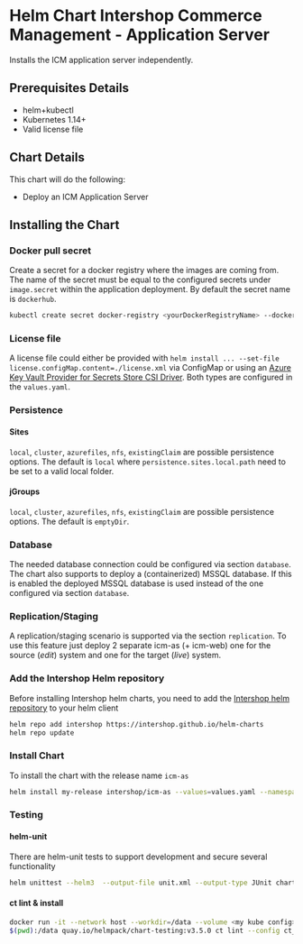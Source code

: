 # Helm Chart Intershop Commerce Management - Application Server

Installs the ICM application server independently.

## Prerequisites Details

* helm+kubectl
* Kubernetes 1.14+
* Valid license file

## Chart Details

This chart will do the following:

* Deploy an ICM Application Server

## Installing the Chart

### Docker pull secret

Create a secret for a docker registry where the images are coming from. The name of the secret must be equal to the configured secrets under `image.secret` within the application deployment. By default the secret name is `dockerhub`.

```bash
kubectl create secret docker-registry <yourDockerRegistryName> --docker-server=<yourDockerRegistryServer> --docker-username=<yourUsername> --docker-password=<yourPassword> --docker-email=<yourEmail>
```

### License file

A license file could either be provided with `helm install ... --set-file license.configMap.content=./license.xml` via ConfigMap or using an [Azure Key Vault Provider for Secrets Store CSI Driver](https://docs.microsoft.com/de-de/azure/aks/csi-secrets-store-driver). Both types are configured in the `values.yaml`.

### Persistence

#### Sites

`local`, `cluster`, `azurefiles`, `nfs`, `existingClaim` are possible persistence options.
The default is `local` where `persistence.sites.local.path` need to be set to a valid local folder.

#### jGroups

`local`, `cluster`, `azurefiles`, `nfs`, `existingClaim` are possible persistence options.
The default is `emptyDir`.

### Database

The needed database connection could be configured via section `database`. The chart also supports to deploy a (containerized) MSSQL database. If this is enabled the deployed MSSQL database is used instead of the one configured via section `database`.

### Replication/Staging

A replication/staging scenario is supported via the section `replication`. To use this feature just deploy 2 separate icm-as (+ icm-web) one for the source (*edit*) system and one for the target (*live*) system.

### Add the Intershop Helm repository

Before installing Intershop helm charts, you need to add the [Intershop helm repository](https://intershop.github.io/helm-charts) to your helm client

```bash
helm repo add intershop https://intershop.github.io/helm-charts
helm repo update
```

### Install Chart

To install the chart with the release name `icm-as`

```bash
helm install my-release intershop/icm-as --values=values.yaml --namespace icm-as
```

### Testing

#### helm-unit

There are helm-unit tests to support development and secure several functionality

```bash
helm unittest --helm3  --output-file unit.xml --output-type JUnit charts/icm-as
```

#### ct lint & install

```bash
docker run -it --network host --workdir=/data --volume <my kube config>:/root/.kube/config:ro --volume
$(pwd):/data quay.io/helmpack/chart-testing:v3.5.0 ct lint --config ct_icm-as.yaml
```